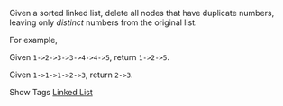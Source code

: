 Given a sorted linked list, delete all nodes that have duplicate numbers, leaving only _distinct_ numbers from the original list.

For example,  
 Given `1->2->3->3->4->4->5`, return `1->2->5`.  
 Given `1->1->1->2->3`, return `2->3`.

Show Tags
 [Linked List](/tag/linked-list/)
